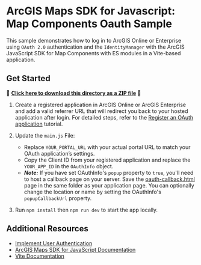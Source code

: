 # ArcGIS Maps SDK for Javascript: Map Components Oauth Sample

This sample demonstrates how to log in to ArcGIS Online or Enterprise using `OAuth 2.0` authentication and the `IdentityManager` with the ArcGIS JavaScript SDK for Map Components with ES modules in a Vite-based application.

## Get Started

📁 **[Click here to download this directory as a ZIP file](https://esri.github.io/jsapi-resources/zips/map-components-ouath-sample-vite.zip)** 📁

1. Create a registered application in ArcGIS Online or ArcGIS Enterprise and add a valid referrer URL that will redirect you back to your hosted application after login. For detailed steps, refer to the [Register an OAuth application](https://developers.arcgis.com/documentation/security-and-authentication/app-authentication/tutorials/create-oauth-credentials-app-auth/) tutorial.
2. Update the `main.js` File:
    - Replace `YOUR_PORTAL_URL` with your actual portal URL to match your OAuth application’s settings.
    - Copy the Client ID from your registered application and replace the `YOUR_APP_ID` in the `OAuthInfo` object.
    -  ***Note:*** If you have set OAuthInfo's `popup` property to `true`, you'll need to host a callback page on your server. Save the [oauth-callback.html](oauth-callback.html) page in the same folder as your application page. You can optionally change the location or name by setting the OAuthInfo's `popupCallbackUrl` property.

3. Run `npm install` then `npm run dev` to start the app locally.

## Additional Resources

- [Implement User Authentication](https://developers.arcgis.com/javascript/latest/tutorials/implement-user-authentication/)
- [ArcGIS Maps SDK for JavaScript Documentation](https://developers.arcgis.com/javascript/)
- [Vite Documentation](https://vitejs.dev/)
